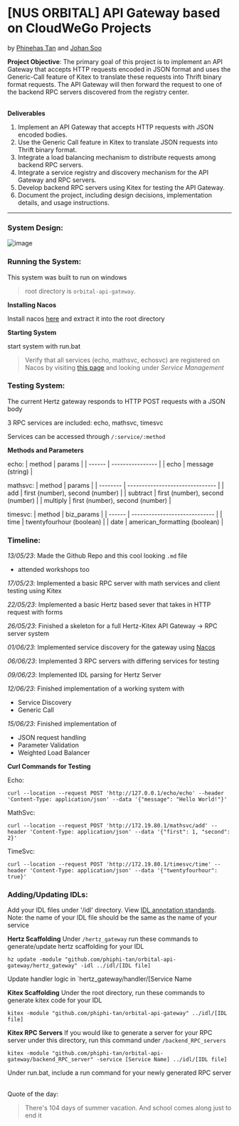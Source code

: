 <h1> [NUS ORBITAL] API Gateway based on CloudWeGo Projects</h1>

by [Phinehas Tan](https://github.com/phiphi-tan/ "also known as Phi Phi") and [Johan Soo](https://github.com/delishad21 "pronounced Yo-han")


**Project Objective**: The primary goal of this project is to implement an API Gateway that accepts HTTP requests encoded in JSON format and uses the Generic-Call feature of Kitex to translate these requests into Thrift binary format requests. The API Gateway will then forward the request to one of the backend RPC servers discovered from the registry center. 

\
**Deliverables**
1. Implement an API Gateway that accepts HTTP requests with JSON encoded bodies.
2. Use the Generic Call feature in Kitex to translate JSON requests into Thrift binary
format.
3. Integrate a load balancing mechanism to distribute requests among backend RPC
servers.
4. Integrate a service registry and discovery mechanism for the API Gateway and RPC
servers.
5. Develop backend RPC servers using Kitex for testing the API Gateway.
6. Document the project, including design decisions, implementation details, and usage
instructions.
___

**<h3>System Design:</h3>**

![image](https://github.com/phiphi-tan/orbital-api-gateway/assets/103935416/7c8e00ef-eaea-4f5d-acc3-b52bd9eed8f9)

**<h3>Running the System:</h3>**
This system was built to run on windows

> root directory is ```orbital-api-gateway```.

**Installing Nacos**

Install nacos [here](https://github.com/alibaba/nacos/releases) and extract it into the root directory

**Starting System**

start system with run.bat

> Verify that all services (echo, mathsvc, echosvc) are registered on Nacos by visiting [this page](http://127.0.0.1:8848/nacos) and looking under *Service Management*

**<h3>Testing System:</h3>**

The current Hertz gateway responds to HTTP POST requests with a JSON body

3 RPC services are included: echo, mathsvc, timesvc

Services can be accessed through ```/:service/:method```

**Methods and Parameters**

echo:
| method | params           |
| ------ | ---------------- |
| echo   | message (string) |

mathsvc:
| method   | params                          |
| -------- | ------------------------------- |
| add      | first (number), second (number) |
| subtract | first (number), second (number) |
| multiply | first (number), second (number) |

timesvc:
| method | biz_params                    |
| ------ | ----------------------------- |
| time   | twentyfourhour (boolean)      |
| date   | american_formatting (boolean) |

**<h3>Timeline:</h3>**

*13/05/23*: Made the Github Repo and this cool looking `.md` file
- attended workshops too

*17/05/23*: Implemented a basic RPC server with math services and client testing using Kitex

*22/05/23*: Implemented a basic Hertz based sever that takes in HTTP request with forms

*26/05/23*: Finished a skeleton for a full Hertz-Kitex API Gateway -> RPC server system

*01/06/23*: Implemented service discovery for the gateway using [Nacos](https://nacos.io/en-us/)

*06/06/23*: Implemented 3 RPC servers with differing services for testing

*09/06/23*: Implemented IDL parsing for Hertz Server

*12/06/23*: Finished implementation of a working system with 
- Service Discovery
- Generic Call

*15/06/23*: Finished implementation of
- JSON request handling
- Parameter Validation
- Weighted Load Balancer

**Curl Commands for Testing**

Echo:
```shell
curl --location --request POST 'http://127.0.0.1/echo/echo' --header 'Content-Type: application/json' --data '{"message": "Hello World!"}'
```

MathSvc:
```shell
curl --location --request POST 'http://172.19.80.1/mathsvc/add' --header 'Content-Type: application/json' --data '{"first": 1, "second": 2}'
```

TimeSvc:
```shell
curl --location --request POST 'http://172.19.80.1/timesvc/time' --header 'Content-Type: application/json' --data '{"twentyfourhour": true}'
```
**<h3>Adding/Updating IDLs:</h3>**

Add your IDL files under '/idl' directory. View [IDL annotation standards](https://www.cloudwego.io/docs/kitex/tutorials/advanced-feature/generic-call/thrift_idl_annotation_standards/).
Note: the name of your IDL file should be the same as the name of your service

**Hertz Scaffolding**
Under `/hertz_gateway` run these commands to generate/update hertz scaffolding for your IDL
```shell
hz update -module "github.com/phiphi-tan/orbital-api-gateway/hertz_gateway" -idl ../idl/[IDL file]
```
Update handler logic in `hertz_gateway/handler/[Service Name

**Kitex Scaffolding**
Under the root directory, run these commands to generate kitex code for your IDL
```shell
kitex -module "github.com/phiphi-tan/orbital-api-gateway" ../idl/[IDL file]
```

**Kitex RPC Servers**
If you would like to generate a server for your RPC server under this directory, run this command under `/backend_RPC_servers`
```shell
kitex -module "github.com/phiphi-tan/orbital-api-gateway/backend_RPC_server" -service [Service Name] ../idl/[IDL file]
```
Under run.bat, include a run command for your newly generated RPC server

\
Quote of the day:
>There's 104 days of summer vacation. And school comes along just to end it
